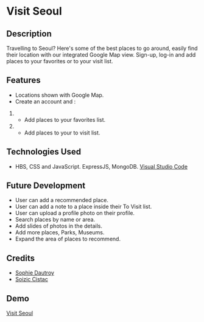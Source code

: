# Visit Seoul

## Description
Travelling to Seoul? Here's some of the best places to go around, easily find their location with our integrated Google Map view. 
Sign-up, log-in and add places to your favorites or to your visit list.

## Features
* Locations shown with Google Map.
* Create an account and :
1. - Add places to your favorites list.
1. - Add places to your to visit list.

## Technologies Used
* HBS, CSS and JavaScript. ExpressJS, MongoDB.
 [Visual Studio Code](https://code.visualstudio.com/)

## Future Development
- User can add a recommended place.
- User can add a note to a place inside their To Visit list.
- User can upload a profile photo on their profile.
- Search places by name or area.
- Add slides of photos in the details.
- Add more places, Parks, Museums.
- Expand the area of places to recommend.

## Credits
* [Sophie Dautroy](https://github.com/So-Mina)
* [Soizic Cistac](https://github.com/SoizicCistac)

## Demo
[Visit Seoul](https://visit-seoul.onrender.com)

